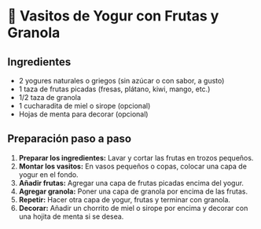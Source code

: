 # 🍓 Vasitos de Yogur con Frutas y Granola

## Ingredientes

- 2 yogures naturales o griegos (sin azúcar o con sabor, a gusto)
- 1 taza de frutas picadas (fresas, plátano, kiwi, mango, etc.)
- 1/2 taza de granola
- 1 cucharadita de miel o sirope (opcional)
- Hojas de menta para decorar (opcional)

## Preparación paso a paso

1. **Preparar los ingredientes:** Lavar y cortar las frutas en trozos pequeños.
2. **Montar los vasitos:** En vasos pequeños o copas, colocar una capa de yogur en el fondo.
3. **Añadir frutas:** Agregar una capa de frutas picadas encima del yogur.
4. **Agregar granola:** Poner una capa de granola por encima de las frutas.
5. **Repetir:** Hacer otra capa de yogur, frutas y terminar con granola.
6. **Decorar:** Añadir un chorrito de miel o sirope por encima y decorar con una hojita de menta si se desea.
